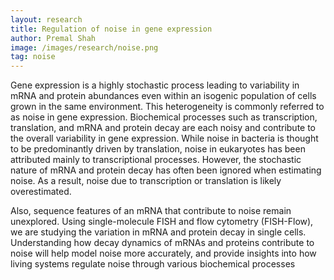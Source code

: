 ```yaml
---
layout: research
title: Regulation of noise in gene expression
author: Premal Shah
image: /images/research/noise.png
tag: noise
---
```


Gene expression is a highly stochastic process leading to variability in mRNA and protein abundances even within an isogenic population of cells grown in the same environment. This heterogeneity is commonly referred to as noise in gene expression. Biochemical processes such as transcription, translation, and mRNA and protein decay are each noisy and contribute to the overall variability in gene expression. While noise in bacteria is thought to be predominantly driven by translation, noise in eukaryotes has been attributed mainly to transcriptional processes. However, the stochastic nature of mRNA and protein decay has often been ignored when estimating noise. As a result, noise due to transcription or translation is likely overestimated.

Also, sequence features of an mRNA that contribute to noise remain unexplored. Using single-molecule FISH and flow cytometry (FISH-Flow), we are studying the variation in mRNA and protein decay in single cells. Understanding how decay dynamics of mRNAs and proteins contribute to noise will help model noise more accurately, and provide insights into how living systems regulate noise through various biochemical processes

